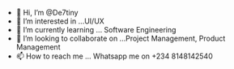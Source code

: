 - 👋 Hi, I’m @De7tiny
- 👀 I’m interested in ...UI/UX
- 🌱 I’m currently learning ... Software Engineering
- 💞️ I’m looking to collaborate on ...Project Management, Product Management
- 📫 How to reach me ... Whatsapp me on +234 8148142540

<!---
De7tiny/De7tiny is a ✨ special ✨ repository because its `README.md` (this file) appears on your GitHub profile.
You can click the Preview link to take a look at your changes.
--->
